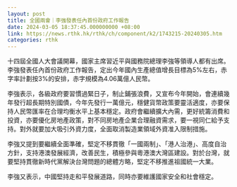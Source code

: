 ```yaml
---
layout: post
title: 全國兩會｜李強發表任內首份政府工作報告
date: 2024-03-05 18:37:45.000000000 +08:00
link: https://news.rthk.hk/rthk/ch/component/k2/1743215-20240305.htm
categories: rthk
---
```


十四屆全國人大會議開幕，國家主席習近平與國務院總理李強等領導人都有出席。李強發表任內首份政府工作報告，定出今年國內生產總值增長目標為5%左右，赤字率計劃按3%的安排，赤字規模為4.06萬億人民幣。

李強表示，各級政府要習慣過緊日子，制止鋪張浪費，又宣布今年開始，會連續幾年發行超長期特別國債，今年先發行一萬億元，穩健貨幣政策要靈活適度，亦要保持人民幣匯率在合理均衡水平上基本穩定。政府會繼續擴大內需，更好統籌消費和投資，亦要優化房地產政策，對不同房地產企業合理融資需求，要一視同仁給予支持。對外就要加大吸引外資力度，全面取消製造業領域外資准入限制措施。

李強又提到要繼續全面準確，堅定不移貫徹「一國兩制」、「港人治港」、高度自治方針，支持港澳發展經濟，改善民生，積極參與粵港澳大灣區建設。對於台灣，就要堅持貫徹新時代黨解決台灣問題的總體方略，堅定不移推進祖國統一大業。

李強又表示，中國堅持走和平發展道路，同時亦要維護國家安全和社會穩定。
